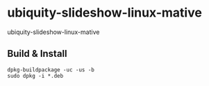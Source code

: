# ubiquity-slideshow-linux-mative

ubiquity-slideshow-linux-mative

## Build & Install

    dpkg-buildpackage -uc -us -b
    sudo dpkg -i *.deb

